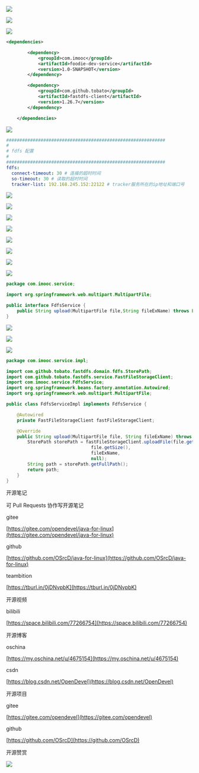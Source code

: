 ![](https://tcs.teambition.net/storage/3121745b9e50ab881f27b3fbaa6d20f5fc63?Signature=eyJhbGciOiJIUzI1NiIsInR5cCI6IkpXVCJ9.eyJBcHBJRCI6IjU5Mzc3MGZmODM5NjMyMDAyZTAzNThmMSIsIl9hcHBJZCI6IjU5Mzc3MGZmODM5NjMyMDAyZTAzNThmMSIsIl9vcmdhbml6YXRpb25JZCI6IiIsImV4cCI6MTYxMDg5NTA4OSwiaWF0IjoxNjEwMjkwMjg5LCJyZXNvdXJjZSI6Ii9zdG9yYWdlLzMxMjE3NDViOWU1MGFiODgxZjI3YjNmYmFhNmQyMGY1ZmM2MyJ9.8GG0xjEzRduufSyoI7zgTjZ1Iz2I6GeqkgyikRwoQug&download=2020-09-17%20174226.png "")

![](https://tcs.teambition.net/storage/312133a0001309d8adb8cc384d1a3c514dce?Signature=eyJhbGciOiJIUzI1NiIsInR5cCI6IkpXVCJ9.eyJBcHBJRCI6IjU5Mzc3MGZmODM5NjMyMDAyZTAzNThmMSIsIl9hcHBJZCI6IjU5Mzc3MGZmODM5NjMyMDAyZTAzNThmMSIsIl9vcmdhbml6YXRpb25JZCI6IiIsImV4cCI6MTYxMDg5NTA4OSwiaWF0IjoxNjEwMjkwMjg5LCJyZXNvdXJjZSI6Ii9zdG9yYWdlLzMxMjEzM2EwMDAxMzA5ZDhhZGI4Y2MzODRkMWEzYzUxNGRjZSJ9.TKwg5yIfLi4jdAILkq_i8wCGZ223tAy7s0ue1Dyx_Ig&download=image.png "")

![](https://tcs.teambition.net/storage/312172e4e2ea6d293fbedcf399fa027ae22d?Signature=eyJhbGciOiJIUzI1NiIsInR5cCI6IkpXVCJ9.eyJBcHBJRCI6IjU5Mzc3MGZmODM5NjMyMDAyZTAzNThmMSIsIl9hcHBJZCI6IjU5Mzc3MGZmODM5NjMyMDAyZTAzNThmMSIsIl9vcmdhbml6YXRpb25JZCI6IiIsImV4cCI6MTYxMDg5NTA4OSwiaWF0IjoxNjEwMjkwMjg5LCJyZXNvdXJjZSI6Ii9zdG9yYWdlLzMxMjE3MmU0ZTJlYTZkMjkzZmJlZGNmMzk5ZmEwMjdhZTIyZCJ9.3SqpJD1Sr82Enyrjiwa5oYRWnuiP4WTV7JM8pMaao3g&download=image.png "")

```xml
<dependencies>

        <dependency>
            <groupId>com.imooc</groupId>
            <artifactId>foodie-dev-service</artifactId>
            <version>1.0-SNAPSHOT</version>
        </dependency>

        <dependency>
            <groupId>com.github.tobato</groupId>
            <artifactId>fastdfs-client</artifactId>
            <version>1.26.7</version>
        </dependency>

    </dependencies>

```

![](https://tcs.teambition.net/storage/3121a2594b90c14e93f7f4f89fcd04925953?Signature=eyJhbGciOiJIUzI1NiIsInR5cCI6IkpXVCJ9.eyJBcHBJRCI6IjU5Mzc3MGZmODM5NjMyMDAyZTAzNThmMSIsIl9hcHBJZCI6IjU5Mzc3MGZmODM5NjMyMDAyZTAzNThmMSIsIl9vcmdhbml6YXRpb25JZCI6IiIsImV4cCI6MTYxMDg5NTA4OSwiaWF0IjoxNjEwMjkwMjg5LCJyZXNvdXJjZSI6Ii9zdG9yYWdlLzMxMjFhMjU5NGI5MGMxNGU5M2Y3ZjRmODlmY2QwNDkyNTk1MyJ9.m4Kri5RDt061_JsziOkQNKuzVqMffaDdfzF-OLwKuwU&download=image.png "")

```yaml
############################################################
#
# fdfs 配置
#
############################################################
fdfs:
  connect-timeout: 30 # 连接的超时时间
  so-timeout: 30 # 读取的超时时间
  tracker-list: 192.168.245.152:22122 # tracker服务所在的ip地址和端口号

```

![](https://tcs.teambition.net/storage/312130766dcf43226bfc5a8bc5eca4eaa839?Signature=eyJhbGciOiJIUzI1NiIsInR5cCI6IkpXVCJ9.eyJBcHBJRCI6IjU5Mzc3MGZmODM5NjMyMDAyZTAzNThmMSIsIl9hcHBJZCI6IjU5Mzc3MGZmODM5NjMyMDAyZTAzNThmMSIsIl9vcmdhbml6YXRpb25JZCI6IiIsImV4cCI6MTYxMDg5NTA4OSwiaWF0IjoxNjEwMjkwMjg5LCJyZXNvdXJjZSI6Ii9zdG9yYWdlLzMxMjEzMDc2NmRjZjQzMjI2YmZjNWE4YmM1ZWNhNGVhYTgzOSJ9.Usr0kZ8j6dqw-GtB9qbt2ubFHZzh8T25ozbubCbiQMA&download=image.png "")

![](https://tcs.teambition.net/storage/312130766dcf43226bfc5a8bc5eca4eaa839?Signature=eyJhbGciOiJIUzI1NiIsInR5cCI6IkpXVCJ9.eyJBcHBJRCI6IjU5Mzc3MGZmODM5NjMyMDAyZTAzNThmMSIsIl9hcHBJZCI6IjU5Mzc3MGZmODM5NjMyMDAyZTAzNThmMSIsIl9vcmdhbml6YXRpb25JZCI6IiIsImV4cCI6MTYxMDg5NTA4OSwiaWF0IjoxNjEwMjkwMjg5LCJyZXNvdXJjZSI6Ii9zdG9yYWdlLzMxMjEzMDc2NmRjZjQzMjI2YmZjNWE4YmM1ZWNhNGVhYTgzOSJ9.Usr0kZ8j6dqw-GtB9qbt2ubFHZzh8T25ozbubCbiQMA&download=image.png "")

![](https://tcs.teambition.net/storage/312130766dcf43226bfc5a8bc5eca4eaa839?Signature=eyJhbGciOiJIUzI1NiIsInR5cCI6IkpXVCJ9.eyJBcHBJRCI6IjU5Mzc3MGZmODM5NjMyMDAyZTAzNThmMSIsIl9hcHBJZCI6IjU5Mzc3MGZmODM5NjMyMDAyZTAzNThmMSIsIl9vcmdhbml6YXRpb25JZCI6IiIsImV4cCI6MTYxMDg5NTA4OSwiaWF0IjoxNjEwMjkwMjg5LCJyZXNvdXJjZSI6Ii9zdG9yYWdlLzMxMjEzMDc2NmRjZjQzMjI2YmZjNWE4YmM1ZWNhNGVhYTgzOSJ9.Usr0kZ8j6dqw-GtB9qbt2ubFHZzh8T25ozbubCbiQMA&download=image.png "")

![](https://tcs.teambition.net/storage/312130766dcf43226bfc5a8bc5eca4eaa839?Signature=eyJhbGciOiJIUzI1NiIsInR5cCI6IkpXVCJ9.eyJBcHBJRCI6IjU5Mzc3MGZmODM5NjMyMDAyZTAzNThmMSIsIl9hcHBJZCI6IjU5Mzc3MGZmODM5NjMyMDAyZTAzNThmMSIsIl9vcmdhbml6YXRpb25JZCI6IiIsImV4cCI6MTYxMDg5NTA4OSwiaWF0IjoxNjEwMjkwMjg5LCJyZXNvdXJjZSI6Ii9zdG9yYWdlLzMxMjEzMDc2NmRjZjQzMjI2YmZjNWE4YmM1ZWNhNGVhYTgzOSJ9.Usr0kZ8j6dqw-GtB9qbt2ubFHZzh8T25ozbubCbiQMA&download=image.png "")

![](https://tcs.teambition.net/storage/312130766dcf43226bfc5a8bc5eca4eaa839?Signature=eyJhbGciOiJIUzI1NiIsInR5cCI6IkpXVCJ9.eyJBcHBJRCI6IjU5Mzc3MGZmODM5NjMyMDAyZTAzNThmMSIsIl9hcHBJZCI6IjU5Mzc3MGZmODM5NjMyMDAyZTAzNThmMSIsIl9vcmdhbml6YXRpb25JZCI6IiIsImV4cCI6MTYxMDg5NTA4OSwiaWF0IjoxNjEwMjkwMjg5LCJyZXNvdXJjZSI6Ii9zdG9yYWdlLzMxMjEzMDc2NmRjZjQzMjI2YmZjNWE4YmM1ZWNhNGVhYTgzOSJ9.Usr0kZ8j6dqw-GtB9qbt2ubFHZzh8T25ozbubCbiQMA&download=image.png "")

![](https://tcs.teambition.net/storage/312130766dcf43226bfc5a8bc5eca4eaa839?Signature=eyJhbGciOiJIUzI1NiIsInR5cCI6IkpXVCJ9.eyJBcHBJRCI6IjU5Mzc3MGZmODM5NjMyMDAyZTAzNThmMSIsIl9hcHBJZCI6IjU5Mzc3MGZmODM5NjMyMDAyZTAzNThmMSIsIl9vcmdhbml6YXRpb25JZCI6IiIsImV4cCI6MTYxMDg5NTA4OSwiaWF0IjoxNjEwMjkwMjg5LCJyZXNvdXJjZSI6Ii9zdG9yYWdlLzMxMjEzMDc2NmRjZjQzMjI2YmZjNWE4YmM1ZWNhNGVhYTgzOSJ9.Usr0kZ8j6dqw-GtB9qbt2ubFHZzh8T25ozbubCbiQMA&download=image.png "")

![](https://tcs.teambition.net/storage/312130766dcf43226bfc5a8bc5eca4eaa839?Signature=eyJhbGciOiJIUzI1NiIsInR5cCI6IkpXVCJ9.eyJBcHBJRCI6IjU5Mzc3MGZmODM5NjMyMDAyZTAzNThmMSIsIl9hcHBJZCI6IjU5Mzc3MGZmODM5NjMyMDAyZTAzNThmMSIsIl9vcmdhbml6YXRpb25JZCI6IiIsImV4cCI6MTYxMDg5NTA4OSwiaWF0IjoxNjEwMjkwMjg5LCJyZXNvdXJjZSI6Ii9zdG9yYWdlLzMxMjEzMDc2NmRjZjQzMjI2YmZjNWE4YmM1ZWNhNGVhYTgzOSJ9.Usr0kZ8j6dqw-GtB9qbt2ubFHZzh8T25ozbubCbiQMA&download=image.png "")

![](https://tcs.teambition.net/storage/312130766dcf43226bfc5a8bc5eca4eaa839?Signature=eyJhbGciOiJIUzI1NiIsInR5cCI6IkpXVCJ9.eyJBcHBJRCI6IjU5Mzc3MGZmODM5NjMyMDAyZTAzNThmMSIsIl9hcHBJZCI6IjU5Mzc3MGZmODM5NjMyMDAyZTAzNThmMSIsIl9vcmdhbml6YXRpb25JZCI6IiIsImV4cCI6MTYxMDg5NTA4OSwiaWF0IjoxNjEwMjkwMjg5LCJyZXNvdXJjZSI6Ii9zdG9yYWdlLzMxMjEzMDc2NmRjZjQzMjI2YmZjNWE4YmM1ZWNhNGVhYTgzOSJ9.Usr0kZ8j6dqw-GtB9qbt2ubFHZzh8T25ozbubCbiQMA&download=image.png "")



```java
package com.imooc.service;

import org.springframework.web.multipart.MultipartFile;

public interface FdfsService {
    public String upload(MultipartFile file,String fileExName) throws Exception;
}


```

![](https://tcs.teambition.net/storage/31218214ae928112723fdccc7216b8333afc?Signature=eyJhbGciOiJIUzI1NiIsInR5cCI6IkpXVCJ9.eyJBcHBJRCI6IjU5Mzc3MGZmODM5NjMyMDAyZTAzNThmMSIsIl9hcHBJZCI6IjU5Mzc3MGZmODM5NjMyMDAyZTAzNThmMSIsIl9vcmdhbml6YXRpb25JZCI6IiIsImV4cCI6MTYxMDg5NTA4OSwiaWF0IjoxNjEwMjkwMjg5LCJyZXNvdXJjZSI6Ii9zdG9yYWdlLzMxMjE4MjE0YWU5MjgxMTI3MjNmZGNjYzcyMTZiODMzM2FmYyJ9.CRslA3jUSFEzeL9YDJNFTwYuEV2clOkW6ygSaT9mM0I&download=image.png "")

![](https://tcs.teambition.net/storage/31215f5d888d9c998d5a258b9f01bf939dfa?Signature=eyJhbGciOiJIUzI1NiIsInR5cCI6IkpXVCJ9.eyJBcHBJRCI6IjU5Mzc3MGZmODM5NjMyMDAyZTAzNThmMSIsIl9hcHBJZCI6IjU5Mzc3MGZmODM5NjMyMDAyZTAzNThmMSIsIl9vcmdhbml6YXRpb25JZCI6IiIsImV4cCI6MTYxMDg5NTA4OSwiaWF0IjoxNjEwMjkwMjg5LCJyZXNvdXJjZSI6Ii9zdG9yYWdlLzMxMjE1ZjVkODg4ZDljOTk4ZDVhMjU4YjlmMDFiZjkzOWRmYSJ9.vITE5VY4FXYMYcjRzj9cfLicK553ym4aHgHYzW2CHGA&download=image.png "")

![](https://tcs.teambition.net/storage/31211d1785e13bae9e84eed751431f8bfd49?Signature=eyJhbGciOiJIUzI1NiIsInR5cCI6IkpXVCJ9.eyJBcHBJRCI6IjU5Mzc3MGZmODM5NjMyMDAyZTAzNThmMSIsIl9hcHBJZCI6IjU5Mzc3MGZmODM5NjMyMDAyZTAzNThmMSIsIl9vcmdhbml6YXRpb25JZCI6IiIsImV4cCI6MTYxMDg5NTA4OSwiaWF0IjoxNjEwMjkwMjg5LCJyZXNvdXJjZSI6Ii9zdG9yYWdlLzMxMjExZDE3ODVlMTNiYWU5ZTg0ZWVkNzUxNDMxZjhiZmQ0OSJ9.D7H5L_xsi5ymRPr6WRqFhK6hQbhd1aTef-sKzhkR2b4&download=image.png "")

```java
package com.imooc.service.impl;

import com.github.tobato.fastdfs.domain.fdfs.StorePath;
import com.github.tobato.fastdfs.service.FastFileStorageClient;
import com.imooc.service.FdfsService;
import org.springframework.beans.factory.annotation.Autowired;
import org.springframework.web.multipart.MultipartFile;

public class FdfsServiceImpl implements FdfsService {

    @Autowired
    private FastFileStorageClient fastFileStorageClient;

    @Override
    public String upload(MultipartFile file, String fileExName) throws Exception {
        StorePath storePath = fastFileStorageClient.uploadFile(file.getInputStream(),
                                file.getSize(),
                                fileExName,
                                null);
        String path = storePath.getFullPath();
        return path;
    }
}


```



开源笔记

可 Pull Requests 协作写开源笔记

gitee

[https://gitee.com/opendevel/java-for-linux](https://gitee.com/opendevel/java-for-linux)

github

[https://github.com/OSrcD/java-for-linux](https://github.com/OSrcD/java-for-linux)

teambition

[https://tburl.in/0jDNvpbK](https://tburl.in/0jDNvpbK)

开源视频

bilibili

[https://space.bilibili.com/77266754](https://space.bilibili.com/77266754)

开源博客

oschina

[https://my.oschina.net/u/4675154](https://my.oschina.net/u/4675154)

csdn

[https://blog.csdn.net/OpenDevel](https://blog.csdn.net/OpenDevel)

开源项目

gitee

[https://gitee.com/opendevel](https://gitee.com/opendevel)

github

[https://github.com/OSrcD](https://github.com/OSrcD)

开源赞赏

![](https://tcs.teambition.net/storage/3121aed56e96d914e1046f3b498b493ce232?Signature=eyJhbGciOiJIUzI1NiIsInR5cCI6IkpXVCJ9.eyJBcHBJRCI6IjU5Mzc3MGZmODM5NjMyMDAyZTAzNThmMSIsIl9hcHBJZCI6IjU5Mzc3MGZmODM5NjMyMDAyZTAzNThmMSIsIl9vcmdhbml6YXRpb25JZCI6IiIsImV4cCI6MTYxMDg5NTA4OSwiaWF0IjoxNjEwMjkwMjg5LCJyZXNvdXJjZSI6Ii9zdG9yYWdlLzMxMjFhZWQ1NmU5NmQ5MTRlMTA0NmYzYjQ5OGI0OTNjZTIzMiJ9.JFclUtGv6duVYTHXFnx8Wm1fdbNVyR3s3Cxq054DU1E&download=image.png "")

